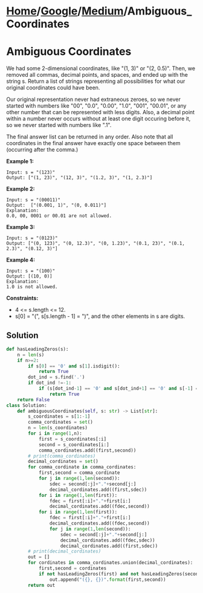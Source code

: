 # [Home](./../..)/[Google](./..)/[Medium](./)/Ambiguous_Coordinates
<h1>Ambiguous Coordinates</h1>

<p>
We had some 2-dimensional coordinates, like "(1, 3)" or "(2, 0.5)".  Then, we removed all commas, decimal points, and spaces, and ended up with the string s.  Return a list of strings representing all possibilities for what our original coordinates could have been.

Our original representation never had extraneous zeroes, so we never started with numbers like "00", "0.0", "0.00", "1.0", "001", "00.01", or any other number that can be represented with less digits.  Also, a decimal point within a number never occurs without at least one digit occuring before it, so we never started with numbers like ".1".

The final answer list can be returned in any order.  Also note that all coordinates in the final answer have exactly one space between them (occurring after the comma.)
</p>

<b>Example 1:</b>

    Input: s = "(123)"
    Output: ["(1, 23)", "(12, 3)", "(1.2, 3)", "(1, 2.3)"]
  
<b>Example 2:</b>

    Input: s = "(00011)"
    Output:  ["(0.001, 1)", "(0, 0.011)"]
    Explanation: 
    0.0, 00, 0001 or 00.01 are not allowed.

<b>Example 3:</b>

    Input: s = "(0123)"
    Output: ["(0, 123)", "(0, 12.3)", "(0, 1.23)", "(0.1, 23)", "(0.1, 2.3)", "(0.12, 3)"]
    
<b>Example 4:</b>

    Input: s = "(100)"
    Output: [(10, 0)]
    Explanation: 
    1.0 is not allowed.
 
<b>Constraints:</b>

* 4 <= s.length <= 12.
* s[0] = "(", s[s.length - 1] = ")", and the other elements in s are digits.

<h2>Solution</h2>

```python
def hasLeadingZeros(s):
    n = len(s)
    if n>=2:
        if s[0] == '0' and s[1].isdigit():
            return True
        dot_ind = s.find('.')
        if dot_ind !=-1:
            if (s[dot_ind-1] == '0' and s[dot_ind+1] == '0' and s[-1] == '0') or s[-1]=='0':
                return True
    return False
class Solution:
    def ambiguousCoordinates(self, s: str) -> List[str]:
        s_coordinates = s[1:-1]
        comma_cordinates = set()
        n = len(s_coordinates)
        for i in range(1,n):
            first = s_coordinates[:i]
            second = s_coordinates[i:]
            comma_cordinates.add((first,second))
        # print(comma_cordinates)
        decimal_cordinates = set()
        for comma_cordinate in comma_cordinates:
            first,second = comma_cordinate
            for j in range(1,len(second)):
                sdec = second[:j]+"."+second[j:]
                decimal_cordinates.add((first,sdec))
            for i in range(1,len(first)):
                fdec = first[:i]+"."+first[i:]
                decimal_cordinates.add((fdec,second))
            for i in range(1,len(first)):
                fdec = first[:i]+"."+first[i:]
                decimal_cordinates.add((fdec,second))
                for j in range(1,len(second)):
                    sdec = second[:j]+"."+second[j:]
                    decimal_cordinates.add((fdec,sdec))
                    decimal_cordinates.add((first,sdec))
        # print(decimal_cordinates)
        out = []
        for cordinates in comma_cordinates.union(decimal_cordinates):
            first,second = cordinates
            if not hasLeadingZeros(first) and not hasLeadingZeros(second):
                out.append("({}, {})".format(first,second))
        return out
```
